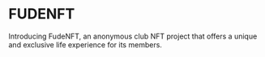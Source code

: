 # FUDENFT
Introducing FudeNFT, an anonymous club NFT project that offers a unique and exclusive life experience for its members.
